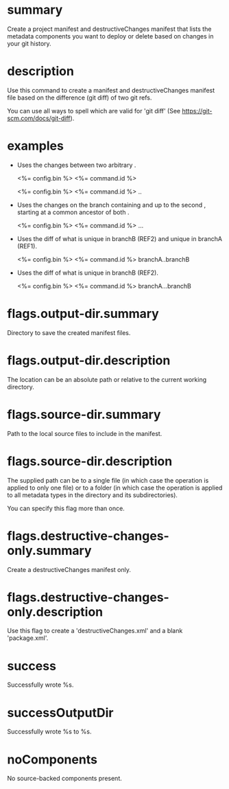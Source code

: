 # summary

Create a project manifest and destructiveChanges manifest that lists the metadata components you want to deploy or delete based on changes in your git history.

# description

Use this command to create a manifest and destructiveChanges manifest file based on the difference (git diff) of two git refs.

You can use all ways to spell <commit> which are valid for 'git diff' (See https://git-scm.com/docs/git-diff).

# examples

- Uses the changes between two arbitrary <commit>.

  <%= config.bin %> <%= command.id %> <commit> <commit>

  <%= config.bin %> <%= command.id %> <commit>..<commit>

- Uses the changes on the branch containing and up to the second <commit>, starting at a common ancestor of both <commit>.

  <%= config.bin %> <%= command.id %> <commit>...<commit>

- Uses the diff of what is unique in branchB (REF2) and unique in branchA (REF1).

  <%= config.bin %> <%= command.id %> branchA..branchB

- Uses the diff of what is unique in branchB (REF2).

  <%= config.bin %> <%= command.id %> branchA...branchB

# flags.output-dir.summary

Directory to save the created manifest files.

# flags.output-dir.description

The location can be an absolute path or relative to the current working directory.

# flags.source-dir.summary

Path to the local source files to include in the manifest.

# flags.source-dir.description

The supplied path can be to a single file (in which case the operation is applied to only one file) or to a folder (in which case the operation is applied to all metadata types in the directory and its subdirectories).

You can specify this flag more than once.

# flags.destructive-changes-only.summary

Create a destructiveChanges manifest only.

# flags.destructive-changes-only.description

Use this flag to create a 'destructiveChanges.xml' and a blank 'package.xml'.

# success

Successfully wrote %s.

# successOutputDir

Successfully wrote %s to %s.

# noComponents

No source-backed components present.
